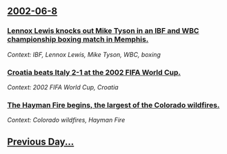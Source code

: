 ## [2002-06-8](/news/2002/06/8/index.md)

### [ Lennox Lewis knocks out Mike Tyson in an IBF and WBC championship boxing match in Memphis.](/news/2002/06/8/lennox-lewis-knocks-out-mike-tyson-in-an-ibf-and-wbc-championship-boxing-match-in-memphis.md)
_Context: IBF, Lennox Lewis, Mike Tyson, WBC, boxing_

### [ Croatia beats Italy 2-1 at the 2002 FIFA World Cup.](/news/2002/06/8/croatia-beats-italy-2a1-at-the-2002-fifa-world-cup.md)
_Context: 2002 FIFA World Cup, Croatia_

### [ The Hayman Fire begins, the largest of the Colorado wildfires.](/news/2002/06/8/the-hayman-fire-begins-the-largest-of-the-colorado-wildfires.md)
_Context: Colorado wildfires, Hayman Fire_

## [Previous Day...](/news/2002/06/7/index.md)

